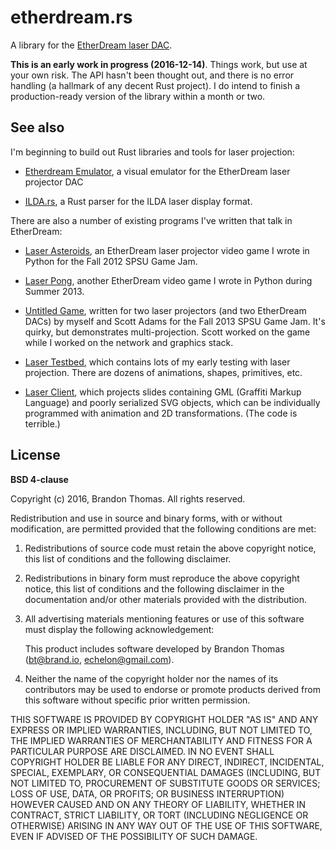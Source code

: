 etherdream.rs
=============
A library for the [EtherDream laser DAC](http://ether-dream.com/).

**This is an early work in progress (2016-12-14)**. Things work, but use
at your own risk. The API hasn't been thought out, and there is no error
handling (a hallmark of any decent Rust project). I do intend to finish
a production-ready version of the library within a month or two.

See also
--------
I'm beginning to build out Rust libraries and tools for laser
projection:

- [Etherdream Emulator](https://github.com/echelon/etherdream-emulator),
  a visual emulator for the EtherDream laser projector DAC

- [ILDA.rs](https://github.com/echelon/ilda.rs), a Rust parser for the
  ILDA laser display format.

There are also a number of existing programs I've written that talk in
EtherDream:

- [Laser Asteroids](https://github.com/echelon/laser-asteroids),
  an EtherDream laser projector video game I wrote in Python for the
  Fall 2012 SPSU Game Jam.

- [Laser Pong](https://github.com/echelon/laser-pong),
  another EtherDream video game I wrote in Python during Summer 2013.

- [Untitled Game](https://github.com/lightengine/gamejam-demo), written
  for two laser projectors (and two EtherDream DACs) by myself and
  Scott Adams for the Fall 2013 SPSU Game Jam. It's quirky, but
  demonstrates multi-projection. Scott worked on the game while I worked
  on the network and graphics stack.

- [Laser Testbed](https://github.com/echelon/laser-testbed),
  which contains lots of my early testing with laser projection. There
  are dozens of animations, shapes, primitives, etc.

- [Laser Client](https://github.com/echelon/laser-client),
  which projects slides containing GML (Graffiti Markup Language) and
  poorly serialized SVG objects, which can be individually programmed
  with animation and 2D transformations. (The code is terrible.)

License
-------
**BSD 4-clause**

Copyright (c) 2016, Brandon Thomas. All rights reserved.

Redistribution and use in source and binary forms, with or without
modification, are permitted provided that the following conditions are
met:

1. Redistributions of source code must retain the above copyright
   notice, this list of conditions and the following disclaimer.

2. Redistributions in binary form must reproduce the above copyright
   notice, this list of conditions and the following disclaimer in the
   documentation and/or other materials provided with the distribution.

3. All advertising materials mentioning features or use of this software
   must display the following acknowledgement:

   This product includes software developed by Brandon Thomas
   (bt@brand.io, echelon@gmail.com).

4. Neither the name of the copyright holder nor the names of its
   contributors may be used to endorse or promote products derived from
   this software without specific prior written permission.

THIS SOFTWARE IS PROVIDED BY COPYRIGHT HOLDER "AS IS" AND ANY EXPRESS OR
IMPLIED WARRANTIES, INCLUDING, BUT NOT LIMITED TO, THE IMPLIED
WARRANTIES OF MERCHANTABILITY AND FITNESS FOR A PARTICULAR PURPOSE ARE
DISCLAIMED. IN NO EVENT SHALL COPYRIGHT HOLDER BE LIABLE FOR ANY DIRECT,
INDIRECT, INCIDENTAL, SPECIAL, EXEMPLARY, OR CONSEQUENTIAL DAMAGES
(INCLUDING, BUT NOT LIMITED TO, PROCUREMENT OF SUBSTITUTE GOODS OR
SERVICES; LOSS OF USE, DATA, OR PROFITS; OR BUSINESS INTERRUPTION)
HOWEVER CAUSED AND ON ANY THEORY OF LIABILITY, WHETHER IN CONTRACT,
STRICT LIABILITY, OR TORT (INCLUDING NEGLIGENCE OR OTHERWISE) ARISING IN
ANY WAY OUT OF THE USE OF THIS SOFTWARE, EVEN IF ADVISED OF THE
POSSIBILITY OF SUCH DAMAGE.
